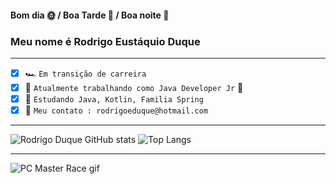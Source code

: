 
#### Bom dia 🌞 / Boa Tarde 🌄 / Boa noite 🌃
### Meu nome é Rodrigo Eustáquio Duque
___
 - [x] 🏎 `Em transição de carreira`
 - [x] 🔭 `Atualmente trabalhando como Java Developer Jr` 🍊
 - [x]  📖 `Estudando Java, Kotlin, Familia Spring`
 - [x] 💬 `Meu contato : rodrigoeduque@hotmail.com`
____
![Rodrigo Duque GitHub stats](https://github-readme-stats.vercel.app/api?username=rodrigoeduque&show_icons=true&theme=dark)
![Top Langs](https://github-readme-stats.vercel.app/api/top-langs/?username=rodrigoeduque&layout=compact&theme=dark)
 _______
 ![PC Master Race gif](https://blog.bsource.com.br/assets/img/Tutorial.gif)
